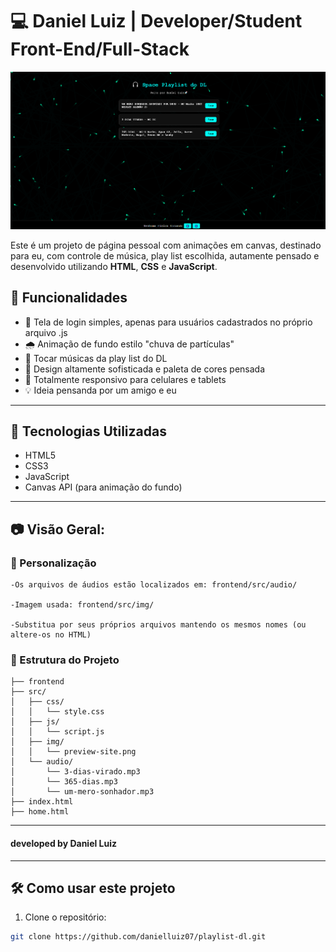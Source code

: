 # 💻 Daniel Luiz | Developer/Student Front-End/Full-Stack

![preview](frontend/src/img/preview-site.png)

Este é um projeto de página pessoal com animações em canvas, destinado para eu, com controle de música, play list escolhida, autamente pensado e desenvolvido utilizando **HTML**, **CSS** e **JavaScript**.

## 🧠 Funcionalidades

- 🎥 Tela de login simples, apenas para usuários cadastrados no próprio arquivo .js
- 🌧️ Animação de fundo estilo "chuva de partículas"
- 🎵 Tocar músicas da play list do DL
- 🧭 Design altamente sofisticada e paleta de cores pensada
- 📱 Totalmente responsivo para celulares e tablets
- 💡 Ideia pensanda por um amigo e eu

---

## 🚀 Tecnologias Utilizadas

- HTML5
- CSS3
- JavaScript
- Canvas API (para animação do fundo)

---

## 📷 Visão Geral:

### 🎵 Personalização

    -Os arquivos de áudios estão localizados em: frontend/src/audio/

    -Imagem usada: frontend/src/img/

    -Substitua por seus próprios arquivos mantendo os mesmos nomes (ou altere-os no HTML)


### 📁 Estrutura do Projeto

    ├── frontend
    ├── src/
    │   ├── css/
    │   │   └── style.css
    │   ├── js/
    │   │   └── script.js
    │   ├── img/
    │   │   └── preview-site.png
    │   └── audio/
    │       └── 3-dias-virado.mp3
    │       └── 365-dias.mp3
    │       └── um-mero-sonhador.mp3
    ├── index.html
    ├── home.html
---

#### developed by Daniel Luiz

---

## 🛠 Como usar este projeto

1. Clone o repositório:

```bash
git clone https://github.com/danielluiz07/playlist-dl.git

